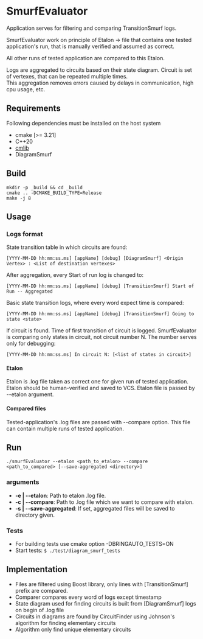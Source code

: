 # SmurfEvaluator
Application serves for filtering and comparing TransitionSmurf logs.

SmurfEvaluator work on principle of Etalon -> file that contains one tested application's run, that is manually verified and assumed as correct.

All other runs of tested application are compared to this Etalon.

Logs are aggregated to circuits based on their state diagram. Circuit is set of vertexes, that can be repeated multiple times.  
This aggregation removes errors caused by delays in communication, high cpu usage, etc. 

## Requirements

Following dependencies must be installed on the host system

- cmake [>= 3.21]
- C++20
- [cmlib](https://github.com/cmakelib/cmakelib)
- DiagramSmurf


## Build

```
mkdir -p _build && cd _build
cmake .. -DCMAKE_BUILD_TYPE=Release
make -j 8
```
## Usage
### Logs format
State transition table in which circuits are found:
```log
[YYYY-MM-DD hh:mm:ss.ms] [appName] [debug] [DiagramSmurf] <Origin Vertex> : <List of destination vertexes>
```

After aggregation, every Start of run log is changed to:
```log
[YYYY-MM-DD hh:mm:ss.ms] [appName] [debug] [TransitionSmurf] Start of Run -- Aggregated
```

Basic state transition logs, where every word expect time is compared:
```log
[YYYY-MM-DD hh:mm:ss.ms] [appName] [debug] [TransitionSmurf] Going to state <state>
```

If circuit is found. Time of first transition of circuit is logged.
SmurfEvaluator is comparing only states in circuit, not circuit number N. The number serves only for debugging:
```log
[YYYY-MM-DD hh:mm:ss.ms] In circuit N: [<list of states in circuit>]
```

#### Etalon
Etalon is .log file taken as correct one for given run of tested application. Etalon should be human-verified and saved to VCS.
Etalon file is passed by --etalon argument.
#### Compared files
Tested-application's .log files are passed with --compare option.
This file can contain multiple runs of tested application.



## Run
```
./smurfEvaluator --etalon <path_to_etalon> --compare <path_to_compared> [--save-aggregated <directory>]
```
### arguments
- **-e | --etalon**: Path to etalon .log file.
- **-c | --compare**: Path to .log file which we want to compare with etalon.
- **-s | --save-aggregated**: If set, aggregated files will be saved to directory given.


### Tests
- For building tests use cmake option -DBRINGAUTO_TESTS=ON 
- Start tests: `$ ./test/diagram_smurf_tests`

## Implementation
- Files are filtered using Boost library, only lines with [TransitionSmurf] prefix are compared.
- Comparer compares every word of logs except timestamp
- State diagram used for finding circuits is built from [DiagramSmurf] logs on begin of .log file
- Circuits in diagrams are found by CircuitFinder using Johnson's algorithm for finding elementary circuits
- Algorithm only find unique elementary circuits
